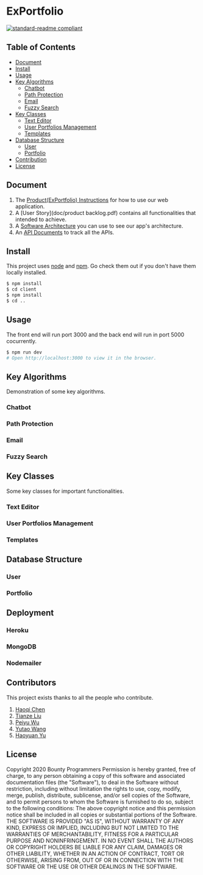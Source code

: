# ExPortfolio

[![standard-readme compliant](https://api.travis-ci.com/howac115/COMP30022.svg?token=J4ZPsoMp7ebKr4DtszSg&branch=master&status=passed)](https://travis-ci.com/github/howac115/COMP30022)


## Table of Contents

- [Document](#document)
- [Install](#install)
- [Usage](#usage)
- [Key Algorithms](#key-algorithms)
	- [Chatbot](#chatbot)
	- [Path Protection](#path-protection)
	- [Email](#email)
	- [Fuzzy Search](#fuzzy-search)
- [Key Classes](#key-classes)
	- [Text Editor](#text-editor)
	- [User Portfolios Management](#user-portfolios-management)
	- [Templates](#templates)
- [Database Structure](#database-structure)
	- [User](#user)
	- [Portfolio](#portfolio)
- [Contribution](#contribution)
- [License](#license)

## Document

1. The [Product(ExPortfolio) Instructions](doc/instruction.pdf) for how to use our web application.
2. A [User Story](doc/product backlog.pdf) contains all functionalities that intended to achieve.
3. A [Software Architecture](doc/architecture.pdf) you can use to see our app's architecture.
4. An [API Documents](doc/api.pdf) to track all the APIs.

## Install

This project uses [node](http://nodejs.org) and [npm](https://npmjs.com). Go check them out if you don't have them locally installed.

```sh
$ npm install 
$ cd client
$ npm install 
$ cd ..
```

## Usage

The front end will run port 3000 and the back end will run in port 5000 cocurrently.

```sh
$ npm run dev
# Open http://localhost:3000 to view it in the browser.
```
## Key Algorithms
Demonstration of some key algorithms.
### Chatbot

### Path Protection

### Email

### Fuzzy Search


## Key Classes
Some key classes for important functionalities.
### Text Editor 

### User Portfolios Management

### Templates


## Database Structure
### User
### Portfolio

## Deployment

### Heroku

### MongoDB

### Nodemailer



## Contributors

This project exists thanks to all the people who contribute.

1. [Haoqi Chen](https://github.com/howac115)
2. [Tianze Liu](https://github.com/matthewkkkk)
3. [Peiyu Wu](https://github.com/PeiyuOwO)
4. [Yutao Wang](https://github.com/yutaow97)
5. [Haoyuan Yu](https://github.com/HarryHaoyuan)

## License

Copyright 2020 Bounty Programmers
Permission is hereby granted, free of charge, to any person obtaining a copy of this software and associated documentation files (the "Software"), to deal in the Software without restriction, including without limitation the rights to use, copy, modify, merge, publish, distribute, sublicense, and/or sell copies of the Software, and to permit persons to whom the Software is furnished to do so, subject to the following conditions:
The above copyright notice and this permission notice shall be included in all copies or substantial portions of the Software.
THE SOFTWARE IS PROVIDED "AS IS", WITHOUT WARRANTY OF ANY KIND, EXPRESS OR IMPLIED, INCLUDING BUT NOT LIMITED TO THE WARRANTIES OF MERCHANTABILITY, FITNESS FOR A PARTICULAR PURPOSE AND NONINFRINGEMENT. IN NO EVENT SHALL THE AUTHORS OR COPYRIGHT HOLDERS BE LIABLE FOR ANY CLAIM, DAMAGES OR OTHER LIABILITY, WHETHER IN AN ACTION OF CONTRACT, TORT OR OTHERWISE, ARISING FROM, OUT OF OR IN CONNECTION WITH THE SOFTWARE OR THE USE OR OTHER DEALINGS IN THE SOFTWARE.

~~~


